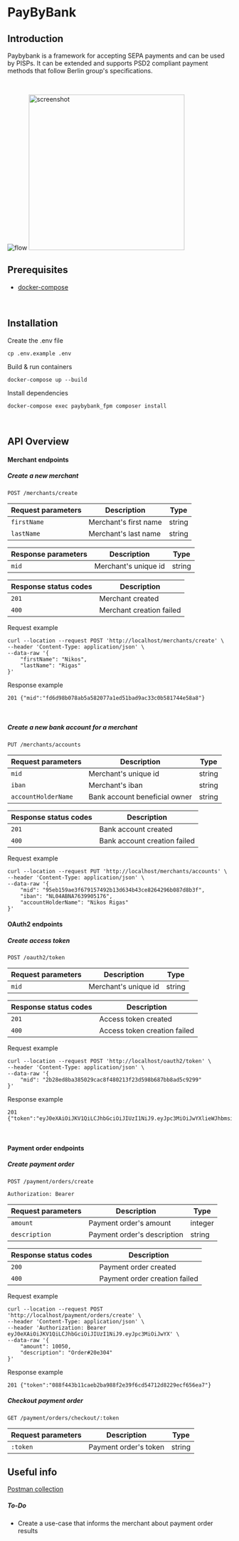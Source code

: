 PayByBank
=================================================



Introduction
------------
Paybybank is a framework for accepting SEPA payments and can be used by PISPs. It can be extended and supports PSD2 compliant payment methods that follow Berlin group's specifications.

&nbsp;&nbsp;&nbsp;

<p>
    <img src="https://github.com/NikosRig/PayByBank/blob/master/var/paybybank.jpg" alt="flow"/>
    <img src="https://github.com/NikosRig/PayByBank/blob/master/var/Screenshot.png" alt="screenshot" width="350"/>
</p>


Prerequisites
------------
* [docker-compose](https://docs.docker.com/compose)

&nbsp;&nbsp;

Installation
------------

Create the .env file

```
cp .env.example .env
```

Build & run containers

```
docker-compose up --build
```

Install dependencies

```
docker-compose exec paybybank_fpm composer install
```

&nbsp;&nbsp;&nbsp;&nbsp;

API Overview
------------


#### Merchant endpoints

##### Create a new merchant
`POST /merchants/create`

| **Request parameters** | **Description** |  **Type** |            
| --- | --- |  --- |
| `firstName` | Merchant's first name | string | 
| `lastName` | Merchant's last name | string | 

| **Response parameters** | **Description** |  **Type** |
| --- | --- |  --- |
| `mid` | Merchant's unique id | string | 

| **Response status codes** | **Description** | 
| --- | --- |
| `201` | Merchant created | 
| `400` | Merchant creation failed | 

Request example 
```
curl --location --request POST 'http://localhost/merchants/create' \
--header 'Content-Type: application/json' \
--data-raw '{
    "firstName": "Nikos",
    "lastName": "Rigas"
}'
```

Response example 
```
201 {"mid":"fd6d98b078ab5a582077a1ed51bad9ac33c0b581744e58a8"}
```

&nbsp;

##### Create a new bank account for a merchant

`PUT /merchants/accounts`

| **Request parameters** | **Description** |  **Type** |
| --- | --- |  --- |
| `mid` | Merchant's unique id | string | 
| `iban` | Merchant's iban | string | 
 `accountHolderName` | Bank account beneficial owner | string |
 
 | **Response status codes** | **Description** | 
| --- | --- |
| `201` | Bank account created | 
| `400` | Bank account creation failed | 

Request example 
```
curl --location --request PUT 'http://localhost/merchants/accounts' \
--header 'Content-Type: application/json' \
--data-raw '{
    "mid": "95eb159ae3f679157492b13d634b43ce8264296b087d8b3f",
    "iban": "NL04ABNA7639905176",
    "accountHolderName": "Nikos Rigas"
}'
```

#### OAuth2 endpoints

##### Create access token

`POST /oauth2/token`

| **Request parameters** | **Description** |  **Type** |
| --- | --- |  --- |
| `mid` | Merchant's unique id | string | 

 | **Response status codes** | **Description** | 
| --- | --- |
| `201` | Access token created | 
| `400` | Access token creation failed | 

Request example 
```
curl --location --request POST 'http://localhost/oauth2/token' \
--header 'Content-Type: application/json' \
--data-raw '{
    "mid": "2b28ed8ba385029cac8f480213f23d598b687bb8ad5c9299"
}'
```

Response example 
```
201 {"token":"eyJ0eXAiOiJKV1QiLCJhbGciOiJIUzI1NiJ9.eyJpc3MiOiJwYXlieWJhbmsiLCJhdWQ"}
```

&nbsp;

#### Payment order endpoints

##### Create payment order

`POST /payment/orders/create`

 ``` Authorization: Bearer ```

| **Request parameters** | **Description** |  **Type** |
| --- | --- |  --- |
| `amount` | Payment order's amount | integer | 
| `description` | Payment order's description | string | 

 | **Response status codes** | **Description** | 
| --- | --- |
| `200` | Payment order created | 
| `400` | Payment order creation failed | 

Request example 
```
curl --location --request POST 'http://localhost/payment/orders/create' \
--header 'Content-Type: application/json' \
--header 'Authorization: Bearer eyJ0eXAiOiJKV1QiLCJhbGciOiJIUzI1NiJ9.eyJpc3MiOiJwYX' \
--data-raw '{
    "amount": 10050,
    "description": "Order#20e304"
}'
```

Response example 
```
201 {"token":"088f443b11caeb2ba988f2e39f6cd54712d8229ecf656ea7"}
```

##### Checkout payment order

`GET /payment/orders/checkout/:token`

| **Request parameters** | **Description** |  **Type** |
| --- | --- |  --- |
| `:token` | Payment order's token | string | 



Useful info
------------
 [Postman collection](https://github.com/NikosRig/PayByBank/blob/master/var/PayByBank.postman_collection.json)


##### To-Do
* Create a use-case that informs the merchant about payment order results
